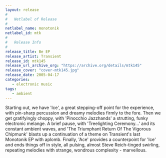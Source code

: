```yaml
---
layout: release
#
#   Netlabel of Release
#
netlabel_name: monotonik
netlabel_id: mtk
#
#   Release Info
#
release_title: Be EP
release_artist: Transient
release_id: mtk145
release_url_archive_org: "https://archive.org/details/mtk145"
release_cover: "cover-mtk145.jpg"
release_date: 2005-04-17
categories:
   - electronic music
tags:
   - ambient
---
```

Starting out, we have 'Ice', a great stepping-off point for the experience, with pin-sharp percussion and dreamy melodies firmly to the fore. Then we get gratifyingly choppy, with 'Pinocchio Jazzhands' a strutting, funky electronic melange. A brief pause, with 'Treelighting Ceremony...' and its constant ambient waves, and 'The Triumphant Return Of The Vigorous Chipmunk' blasts up a continuation of a theme on Transient's last Monotonik EP with aplomb. Finally, 'Ace' provides a counterpoint for 'Ice' and ends things off in style, all pulsing, almost Steve Reich-tinged swirling, repeating melodies with strange, wondrous complexity - marvellous.








